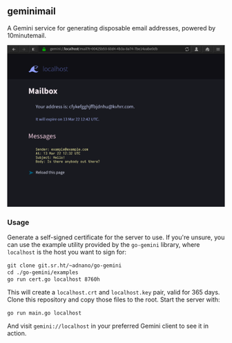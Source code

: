 ## geminimail

A Gemini service for generating disposable email addresses, powered by 10minutemail.

![geminimail accessed through the Lagrange browser](screenshot.png)

### Usage

Generate a self-signed certificate for the server to use. If you're unsure, you can use the example utility provided by the `go-gemini` library, where `localhost` is the host you want to sign for:
```
git clone git.sr.ht/~adnano/go-gemini
cd ./go-gemini/examples
go run cert.go localhost 8760h
```

This will create a `localhost.crt` and `localhost.key` pair, valid for 365 days. Clone this repository and copy those files to the root. Start the server with:
```
go run main.go localhost
```

And visit `gemini://localhost` in your preferred Gemini client to see it in action.